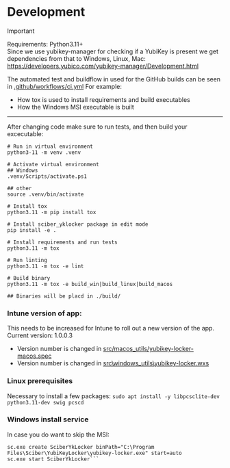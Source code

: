 
# Development
> [!IMPORTANT]  
> Requirements: Python3.11+  
> Since we use yubikey-manager for checking if a YubiKey is present we get dependencies from that to Windows, Linux, Mac: https://developers.yubico.com/yubikey-manager/Development.html  
>   



The automated test and buildflow in used for the GitHub builds can be seen in [.github/workflows/ci.yml](.github/workflows/ci.yml)
For example: 
- How tox is used to install requirements and build executables
- How the Windows MSI executable is built


____

After changing code make sure to run tests, and then build your excecutable:
```
# Run in virtual environment
python3-11 -m venv .venv

# Activate virtual environment
## Windows
.venv/Scripts/activate.ps1

## other
source .venv/bin/activate

# Install tox
python3.11 -m pip install tox

# Install sciber_yklocker package in edit mode
pip install -e .

# Install requirements and run tests
python3.11 -m tox

# Run linting
python3.11 -m tox -e lint

# Build binary
python3.11 -m tox -e build_win|build_linux|build_macos

## Binaries will be placd in ./build/

```

### Intune version of app:
This needs to be increased for Intune to roll out a new version of the app.  
Current version: 1.0.0.3  
- Version number is changed in [src/macos_utils/yubikey-locker-macos.spec](src/macos_utils/yubikey-locker-macos.spec)
- Version number is changed in [src\windows_utils\yubikey-locker.wxs](src\windows_utils\yubikey-locker.wxs)

### Linux prerequisites
Necessary to install a few packages:
```sudo apt install -y libpcsclite-dev python3.11-dev swig pcscd```


### Windows install service

In case you do want to skip the MSI:
```
sc.exe create SciberYkLocker binPath="C:\Program Files\Sciber\YubiKeyLocker\yubikey-locker.exe" start=auto
sc.exe start SciberYkLocker```

